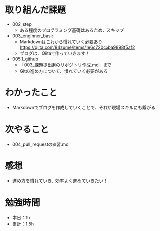 # 取り組んだ課題
* 002_step
  * ある程度のプログラミング基礎はあるため、スキップ
* 003_enginner_basic
  * Markdownはこれから慣れていく必要あり
https://qiita.com/84zume/items/1e6c720caba9898f5af2
  * ブログは、Qiitaで作っていきます！
* 005.1_github
  * 「003_課題提出用のリポジトリ作成.md」まで
  * Gitの進め方について、慣れていく必要がある

# わかったこと
* Markdownでブログを作成していくことで、それが現場スキルにも繋がる

# 次やること
* 004_pull_requestの練習.md

# 感想
* 進め方を慣れていき、効率よく進めていきたい！

# 勉強時間
* 本日：1h
* 累計：1.5h
